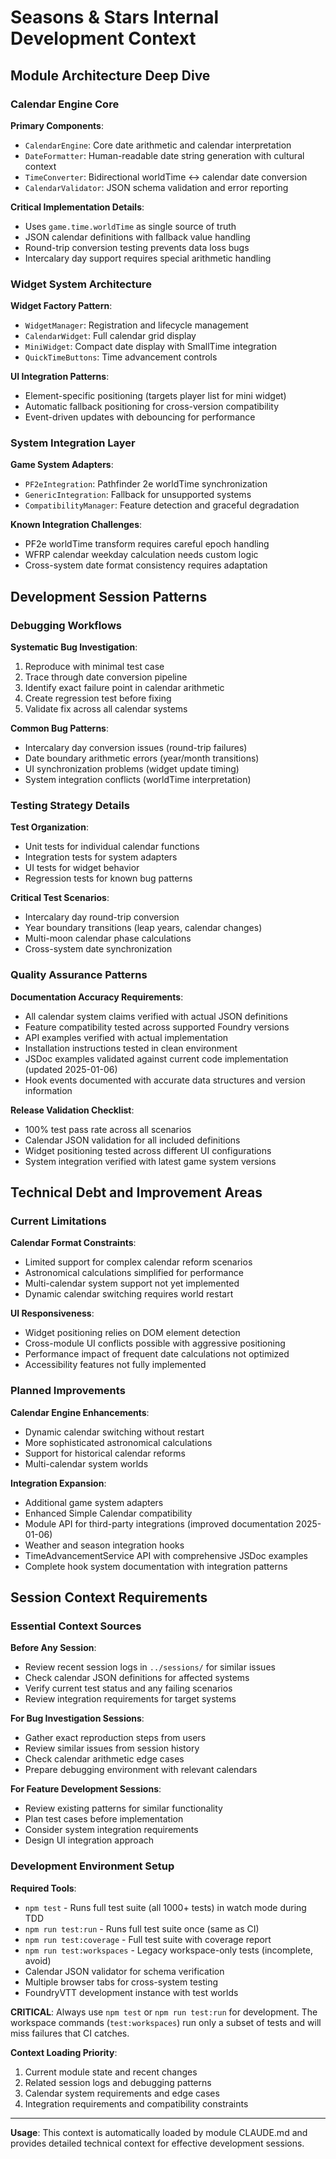 # Seasons & Stars Internal Development Context

## Module Architecture Deep Dive

### Calendar Engine Core
**Primary Components**:
- `CalendarEngine`: Core date arithmetic and calendar interpretation
- `DateFormatter`: Human-readable date string generation with cultural context
- `TimeConverter`: Bidirectional worldTime <-> calendar date conversion
- `CalendarValidator`: JSON schema validation and error reporting

**Critical Implementation Details**:
- Uses `game.time.worldTime` as single source of truth
- JSON calendar definitions with fallback value handling
- Round-trip conversion testing prevents data loss bugs
- Intercalary day support requires special arithmetic handling

### Widget System Architecture
**Widget Factory Pattern**:
- `WidgetManager`: Registration and lifecycle management
- `CalendarWidget`: Full calendar grid display
- `MiniWidget`: Compact date display with SmallTime integration
- `QuickTimeButtons`: Time advancement controls

**UI Integration Patterns**:
- Element-specific positioning (targets player list for mini widget)
- Automatic fallback positioning for cross-version compatibility
- Event-driven updates with debouncing for performance

### System Integration Layer
**Game System Adapters**:
- `PF2eIntegration`: Pathfinder 2e worldTime synchronization
- `GenericIntegration`: Fallback for unsupported systems
- `CompatibilityManager`: Feature detection and graceful degradation

**Known Integration Challenges**:
- PF2e worldTime transform requires careful epoch handling
- WFRP calendar weekday calculation needs custom logic
- Cross-system date format consistency requires adaptation

## Development Session Patterns

### Debugging Workflows
**Systematic Bug Investigation**:
1. Reproduce with minimal test case
2. Trace through date conversion pipeline
3. Identify exact failure point in calendar arithmetic
4. Create regression test before fixing
5. Validate fix across all calendar systems

**Common Bug Patterns**:
- Intercalary day conversion issues (round-trip failures)
- Date boundary arithmetic errors (year/month transitions)
- UI synchronization problems (widget update timing)
- System integration conflicts (worldTime interpretation)

### Testing Strategy Details
**Test Organization**:
- Unit tests for individual calendar functions
- Integration tests for system adapters
- UI tests for widget behavior
- Regression tests for known bug patterns

**Critical Test Scenarios**:
- Intercalary day round-trip conversion
- Year boundary transitions (leap years, calendar changes)
- Multi-moon calendar phase calculations
- Cross-system date synchronization

### Quality Assurance Patterns
**Documentation Accuracy Requirements**:
- All calendar system claims verified with actual JSON definitions
- Feature compatibility tested across supported Foundry versions
- API examples verified with actual implementation
- Installation instructions tested in clean environment
- JSDoc examples validated against current code implementation (updated 2025-01-06)
- Hook events documented with accurate data structures and version information

**Release Validation Checklist**:
- 100% test pass rate across all scenarios
- Calendar JSON validation for all included definitions
- Widget positioning tested across different UI configurations
- System integration verified with latest game system versions

## Technical Debt and Improvement Areas

### Current Limitations
**Calendar Format Constraints**:
- Limited support for complex calendar reform scenarios
- Astronomical calculations simplified for performance
- Multi-calendar system support not yet implemented
- Dynamic calendar switching requires world restart

**UI Responsiveness**:
- Widget positioning relies on DOM element detection
- Cross-module UI conflicts possible with aggressive positioning
- Performance impact of frequent date calculations not optimized
- Accessibility features not fully implemented

### Planned Improvements
**Calendar Engine Enhancements**:
- Dynamic calendar switching without restart
- More sophisticated astronomical calculations
- Support for historical calendar reforms
- Multi-calendar system worlds

**Integration Expansion**:
- Additional game system adapters
- Enhanced Simple Calendar compatibility
- Module API for third-party integrations (improved documentation 2025-01-06)
- Weather and season integration hooks
- TimeAdvancementService API with comprehensive JSDoc examples
- Complete hook system documentation with integration patterns

## Session Context Requirements

### Essential Context Sources
**Before Any Session**:
- Review recent session logs in `../sessions/` for similar issues
- Check calendar JSON definitions for affected systems
- Verify current test status and any failing scenarios
- Review integration requirements for target systems

**For Bug Investigation Sessions**:
- Gather exact reproduction steps from users
- Review similar issues from session history
- Check calendar arithmetic edge cases
- Prepare debugging environment with relevant calendars

**For Feature Development Sessions**:
- Review existing patterns for similar functionality
- Plan test cases before implementation
- Consider system integration requirements
- Design UI integration approach

### Development Environment Setup
**Required Tools**:
- `npm test` - Runs full test suite (all 1000+ tests) in watch mode during TDD
- `npm run test:run` - Runs full test suite once (same as CI)
- `npm run test:coverage` - Full test suite with coverage report
- `npm run test:workspaces` - Legacy workspace-only tests (incomplete, avoid)
- Calendar JSON validator for schema verification
- Multiple browser tabs for cross-system testing
- FoundryVTT development instance with test worlds

**CRITICAL**: Always use `npm test` or `npm run test:run` for development. The workspace commands (`test:workspaces`) run only a subset of tests and will miss failures that CI catches.

**Context Loading Priority**:
1. Current module state and recent changes
2. Related session logs and debugging patterns
3. Calendar system requirements and edge cases
4. Integration requirements and compatibility constraints

---

**Usage**: This context is automatically loaded by module CLAUDE.md and provides detailed technical context for effective development sessions.